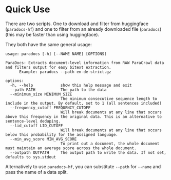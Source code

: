 # Quick Use

There are two scripts. One to download and filter from huggingface (`paradocs-hf`) and one to filter from an already downloaded file (`paradocs`) (this may be faster than using huggingface).

They both have the same general usage:

```
usage: paradocs [-h] [--NAME NAME] [OPTIONS]

ParaDocs: Extracts document-level information from RAW ParaCrawl data and filters output for easy bitext extraction.
      Example: paradocs --path en-de-strict.gz

options:
  -h, --help            show this help message and exit
  --path PATH           The path to the data
  --minimum_size MINIMUM_SIZE
                        The minimum consecutive sequence length to include in the output. By default, set to 1 (all sentences included)
  --frequency_cutoff FREQUENCY_CUTOFF
                        Will break documents at any line that occurs above this frequency in the original data. This is an alternative to sentence-level deduping.
  --lid_cutoff LID_CUTOFF
                        Will break documents at any line that occurs below this probability for the assigned language.
  --min_avg_score MIN_AVG_SCORE
                        To print out a document, the whole document must maintain an average score across the whole document.
  --outpath OUTPATH     The output path to write the data. If not set, defaults to sys.stdout
```

Alternatively to use `paradocs-hf`, you can substitute `--path` for `--name` and pass the name of a data split.

